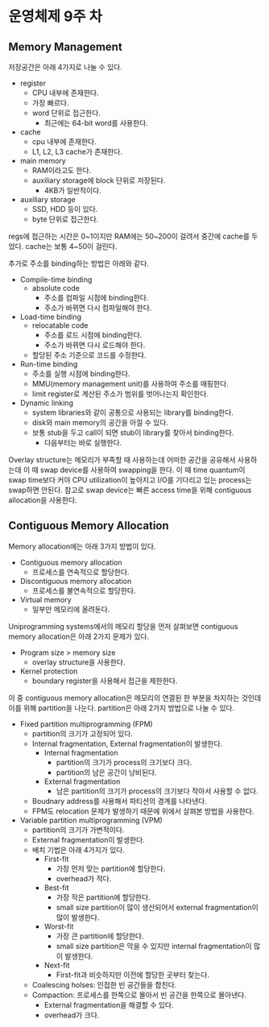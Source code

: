 # 운영체제 9주 차

## Memory Management

저장공간은 아래 4가지로 나눌 수 있다.

- register
  - CPU 내부에 존재한다.
  - 가장 빠르다.
  - word 단위로 접근한다.
    - 최근에는 64-bit word를 사용한다.
- cache
  - cpu 내부에 존재한다.
  - L1, L2, L3 cache가 존재한다.
- main memory
  - RAM이라고도 한다.
  - auxiliary storage에 block 단위로 저장된다.
    - 4KB가 일반적이다.
- auxiliary storage
  - SSD, HDD 등이 있다.
  - byte 단위로 접근한다.

regs에 접근하는 시간은 0~1이지만 RAM에는 50~200이 걸려서 중간에 cache를 두었다. cache는 보통 4~50이 걸린다.

추가로 주소를 binding하는 방법은 아래와 같다.

- Compile-time binding
  - absolute code
    - 주소를 컴파일 시점에 binding한다.
    - 주소가 바뀌면 다시 컴파일해야 한다.
- Load-time binding
  - relocatable code
    - 주소를 로드 시점에 binding한다.
    - 주소가 바뀌면 다시 로드해야 한다.
  - 할당된 주소 기준으로 코드를 수정한다.
- Run-time binding
  - 주소를 실행 시점에 binding한다.
  - MMU(memory management unit)를 사용하여 주소를 매핑한다.
  - limit register로 계산된 주소가 범위를 벗어나는지 확인한다.
- Dynamic linking
  - system libraries와 같이 공통으로 사용되는 library를 binding한다.
  - disk와 main memory의 공간을 아낄 수 있다.
  - 보통 stub을 두고 call이 되면 stub이 library를 찾아서 binding한다.
    - 다음부터는 바로 실행한다.

Overlay structure는 메모리가 부족할 때 사용하는데 어떠한 공간을 공유해서 사용하는데 이 때 swap device를 사용하여 swapping을 한다. 이 때 time quantum이 swap time보다 커야 CPU utilization이 높아지고 I/O를 기다리고 있는 process는 swap하면 안된다. 참고로 swap device는 빠른 access time을 위해 contiguous allocation을 사용한다.

## Contiguous Memory Allocation

Memory allocation에는 아래 3가지 방법이 있다.

- Contiguous memory allocation
  - 프로세스를 연속적으로 할당한다.
- Discontiguous memory allocation
  - 프로세스를 불연속적으로 할당한다.
- Virtual memory
  - 일부만 메모리에 올려둔다.

Uniprogramming systems에서의 메모리 할당을 먼저 살펴보면 contiguous memory allocation은 아래 2가지 문제가 있다.

- Program size > memory size
  - overlay structure을 사용한다.
- Kernel protection
  - boundary register을 사용해서 접근을 제한한다.

이 중 contiguous memory allocation은 메모리의 연결된 한 부분을 차지하는 것인데 이를 위해 partition을 나눈다. partition은 아래 2가지 방법으로 나눌 수 있다.

- Fixed partition multiprogramming (FPM)
  - partition의 크기가 고정되어 있다.
  - Internal fragmentation, External fragmentation이 발생한다.
    - Internal fragmentation
      - partition의 크기가 process의 크기보다 크다.
      - partition의 남은 공간이 낭비된다.
    - External fragmentation
      - 남은 partition의 크기가 process의 크기보다 작아서 사용할 수 없다.
  - Boudnary address를 사용해서 파티션의 경계를 나타낸다.
  - FPM도 relocation 문제가 발생하기 때문에 위에서 살펴본 방법을 사용한다.
- Variable partition multiprogramming (VPM)
  - partition의 크기가 가변적이다.
  - External fragmentation이 발생한다.
  - 배치 기법은 아래 4가지가 있다.
    - First-fit
      - 가장 먼저 맞는 partition에 할당한다.
      - overhead가 적다.
    - Best-fit
      - 가장 작은 partition에 할당한다.
      - small size partition이 많이 생산되어서 external fragmentation이 많이 발생한다.
    - Worst-fit
      - 가장 큰 partition에 할당한다.
      - small size partition은 막을 수 있지만 internal fragmentation이 많이 발생한다.
    - Next-fit
      - First-fit과 비슷하지만 이전에 할당한 곳부터 찾는다.
  - Coalescing holses: 인접한 빈 공간들을 합친다.
  - Compaction: 프로세스를 한쪽으로 몰아서 빈 공간을 한쪽으로 몰아낸다.
    - External fragmentation을 해결할 수 있다.
    - overhead가 크다.
